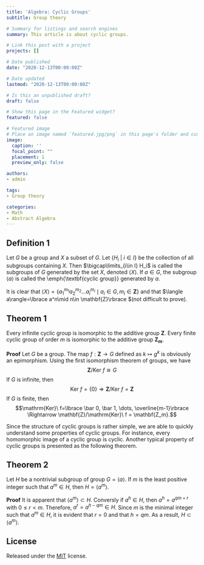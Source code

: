 ```yaml
---
title: 'Algebra: Cyclic Groups'
subtitle: Group theory

# Summary for listings and search engines
summary: This article is about cyclic groups.

# Link this post with a project
projects: []

# Date published
date: "2020-12-13T00:00:00Z"

# Date updated
lastmod: "2020-12-13T00:00:00Z"

# Is this an unpublished draft?
draft: false

# Show this page in the Featured widget?
featured: false

# Featured image
# Place an image named `featured.jpg/png` in this page's folder and customize its options here.
image:
  caption: ''
  focal_point: ""
  placement: 1
  preview_only: false

authors:
- admin

tags:
- Group theory

categories:
- Math
- Abstract Algebra
---
```



## Definition 1
Let $G$ be a group and $X$ a subset of $G$. Let $\lbrace H_i\ | \ i \in I\rbrace$ be the collection of all subgroups containing $X$. Then $\bigcap\limits_{i\in I} H_i$ is called the subgroups of $G$ generated by the set $X$, denoted $\langle X\rangle$. If $a\in G$, the subgroup $\langle a\rangle$ is called the \emph{\textbf{cyclic group}} generated by $a$.

It is clear that $\langle X\rangle = \lbrace a_{1}^{m_1}a_{2}^{m_2}\dots a_{i}^{m_i}\mid a_i\in G, m_i\in \mathbf{Z}\rbrace$ and that $\langle a\rangle=\lbrace a^n\mid n\in \mathbf{Z}\rbrace $(not difficult to prove).

## Theorem 1
Every infinite cyclic group is isomorphic to the additive group $\mathbf{Z}$. Every finite cyclic group of order $m$ is isomorphic to the additive group $\mathbf{Z_m}$.

**Proof**
Let $G$ be a group. The map $f:\mathbf{Z}\rightarrow G$ defined as $k\mapsto g^k$ is obviously an epimorphism. Using the first isomorphism theorem of groups, we have $$\mathbf{Z}/ \mathrm{Ker}\ f\cong G$$ If $G$ is infinite, then $$\mathrm{Ker}\ f=\lbrace 0\rbrace\Rightarrow \mathbf{Z}/\mathrm{Ker}\ f=\mathbf{Z}$$ If $G$ is finite, then $$\mathrm{Ker}\ f=\lbrace \bar 0, \bar 1, \dots, \overline{m-1}\rbrace \Rightarrow \mathbf{Z}/\mathrm{Ker}\ f = \mathbf{Z_m}.$$

Since the structure of cyclic groups is rather simple, we are able to quickly understand some properties of cyclic groups. For instance, every homomorphic image of a cyclic group is cyclic. Another typical property of cyclic groups is presented as the following theorem.

## Theorem 2
Let $H$ be a nontrivial subgroup of group $G=\langle a\rangle$. If $m$ is the least positive integer such that $a^m\in H$, then $H=\langle a^m\rangle.$

**Proof**
It is apparent that $\langle a^m\rangle\subset H$. Conversly if $a^h \in H$, then $a^h = a^{qm+r}$ with $0\leq r<m$. Therefore, $a^r=a^{h-qm}\in H$. Since $m$ is the minimal integer such that $a^m\in H$, it is evident that $r=0$ and that $h=qm$. As a result, $H\subset \langle a^m\rangle$.

## License

Released under the [MIT](https://github.com/wowchemy/wowchemy-hugo-modules/blob/master/LICENSE.md) license.